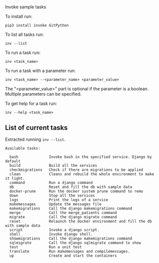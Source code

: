 #
Invoke sample tasks

To install run:
```
pip3 install invoke GitPython
```

To list all tasks run:
```
inv --list
```

To run a task run:
```
inv <task_name>
```

To run a task with a parameter run:
```
inv <task_name> --<parameter_name> <parameter_value>
```
The "<parameter_value>" part is optional if the parameter is a boolean.
Multiple parameters can be specified.

To get help for a task run:
```
inv --help <task_name>
```

## List of current tasks
Extracted running `inv --list`.
```
Available tasks:

  bash              Invoke bash in the specified service. Django by default
  build             Build all the services
  checkmigrations   Check if there are migrations to be applied
  clean             Cleans and rebuild the whole environment to make it light.
  command           Run a django command
  db                Reset and fill the db with sample data
  docker-prune      Run the docker system prune command to remo
  down              Stop all the services
  logs              Print the logs of a service
  makemessages      Update the messages file
  makemigrations    Call the django makemigrations command
  merge             Call the merge_patients command
  migrate           Call the django migrate command
  reset             Relaunch the docker environment and fill the db with sample data
  script            Invoke a django script.
  shell             Invoke django shell.
  showmigrations    Call the django makemigrations command
  sqlmigrate        Call the django sqlmigrate command to show
  test              Run a unit test
  translate         Run makemessages and compilemessages.
  up                Create and start the containers
```
